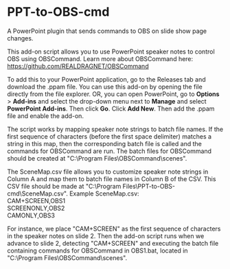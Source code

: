 # PPT-to-OBS-cmd
A PowerPoint plugin that sends commands to OBS on slide show page changes.

This add-on script allows you to use PowerPoint speaker notes to control OBS using OBSCommand.
Learn more about OBSCommand here: https://github.com/REALDRAGNET/OBSCommand

To add this to your PowerPoint application, go to the Releases tab and download the .ppam file.
You can use this add-on by opening the file directly from the file explorer.
OR, you can open PowerPoint, go to **Options** > **Add-ins** and select the drop-down menu next to **Manage** and select **PowerPoint Add-ins**. Then click **Go**. Click **Add New**. Then add the .ppam file and enable the add-on.

The script works by mapping speaker note strings to batch file names. If the first sequence of characters (before the first space delimiter) matches a string in this map, then the corresponding batch file is called and the commands for OBSCommand are run.
The batch files for OBSCommand should be created at "C:\Program Files\OBSCommand\scenes\".

The SceneMap.csv file allows you to customize speaker note strings in Column A and map them to batch file names in Column B of the CSV. This CSV file should be made at "C:\Program Files\PPT-to-OBS-cmd\SceneMap.csv".
Example SceneMap.csv:  
CAM+SCREEN,OBS1  
SCREENONLY,OBS2  
CAMONLY,OBS3

For instance, we place "CAM+SCREEN" as the first sequence of characters in the speaker notes on slide 2. Then the add-on script runs when we advance to slide 2, detecting "CAM+SCREEN" and executing the batch file containing commands for OBSCommand in OBS1.bat, located in "C:\Program Files\OBSCommand\scenes\".

